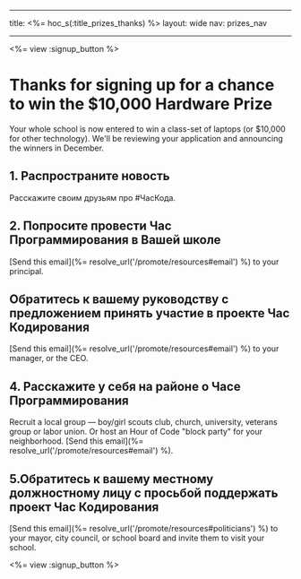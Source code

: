 * * *

title: <%= hoc_s(:title_prizes_thanks) %> layout: wide nav: prizes_nav

* * *

<%= view :signup_button %>

# Thanks for signing up for a chance to win the $10,000 Hardware Prize

Your whole school is now entered to win a class-set of laptops (or $10,000 for other technology). We'll be reviewing your application and announcing the winners in December.

## 1. Распространите новость

Расскажите своим друзьям про #ЧасКода.

## 2. Попросите провести Час Программирования в Вашей школе

[Send this email](%= resolve_url('/promote/resources#email') %) to your principal.

## Обратитесь к вашему руководству с предложением принять участие в проекте Час Кодирования

[Send this email](%= resolve_url('/promote/resources#email') %) to your manager, or the CEO.

## 4. Расскажите у себя на районе о Часе Программирования

Recruit a local group — boy/girl scouts club, church, university, veterans group or labor union. Or host an Hour of Code "block party" for your neighborhood. [Send this email](%= resolve_url('/promote/resources#email') %).

## 5.Обратитесь к вашему местному должностному лицу c просьбой поддержать проект Час Кодирования

[Send this email](%= resolve_url('/promote/resources#politicians') %) to your mayor, city council, or school board and invite them to visit your school.

<%= view :signup_button %>